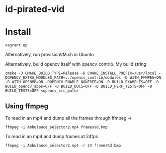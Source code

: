 # id-pirated-vid

# Install
```
vagrant up
```

Alternatively, run provisionVM.sh in Ubuntu

Alternatively, build opencv itself with opencv_contrib.
My build string:
```
cmake -D CMAKE_BUILD_TYPE=Release -D CMAKE_INSTALL_PREFIX=/usr/local -DOPENCV_EXTRA_MODULES_PATH=../opencv_contrib/modules -D WITH_FFMPEG=ON -D WITH_OPENMP=ON -DOPENCV_ENABLE_NONFREE=ON -D BUILD_EXAMPLES=OFF -D BUILD_opencv_apps=OFF -D BUILD_DOCS=OFF -D BUILD_PERF_TESTS=OFF -D BUILD_TESTS=OFF <opencv_src_path>
```

## Using ffmpeg

To read in an mp4 and dump all the frames through ffmpeg ->
```
ffmpeg -i Ambulance_selector2.mp4 frames%d.bmp
```

To read in an mp4 and dump frames at 24fps
```
ffmpeg -i Ambulance_selector2.mp4 -r 24 frames%d.bmp
```